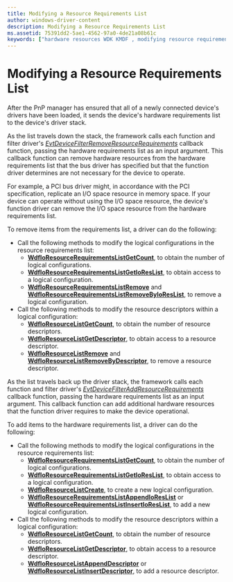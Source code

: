 ```yaml
---
title: Modifying a Resource Requirements List
author: windows-driver-content
description: Modifying a Resource Requirements List
ms.assetid: 75391dd2-5ae1-4562-97a0-4de21a08b61c
keywords: ["hardware resources WDK KMDF , modifying resource requirements lists", "resource requirements lists WDK KMDF , modifying"]
---
```


# Modifying a Resource Requirements List


After the PnP manager has ensured that all of a newly connected device's drivers have been loaded, it sends the device's hardware requirements list to the device's driver stack.

As the list travels down the stack, the framework calls each function and filter driver's [*EvtDeviceFilterRemoveResourceRequirements*](https://msdn.microsoft.com/library/windows/hardware/ff540872) callback function, passing the hardware requirements list as an input argument. This callback function can remove hardware resources from the hardware requirements list that the bus driver has specified but that the function driver determines are not necessary for the device to operate.

For example, a PCI bus driver might, in accordance with the PCI specification, replicate an I/O space resource in memory space. If your device can operate without using the I/O space resource, the device's function driver can remove the I/O space resource from the hardware requirements list.

To remove items from the requirements list, a driver can do the following:

-   Call the following methods to modify the logical configurations in the resource requirements list:
    -   [**WdfIoResourceRequirementsListGetCount**](https://msdn.microsoft.com/library/windows/hardware/ff548545), to obtain the number of logical configurations.
    -   [**WdfIoResourceRequirementsListGetIoResList**](https://msdn.microsoft.com/library/windows/hardware/ff548553), to obtain access to a logical configuration.
    -   [**WdfIoResourceRequirementsListRemove**](https://msdn.microsoft.com/library/windows/hardware/ff548570) and [**WdfIoResourceRequirementsListRemoveByIoResList**](https://msdn.microsoft.com/library/windows/hardware/ff548575), to remove a logical configuration.
-   Call the following methods to modify the resource descriptors within a logical configuration:
    -   [**WdfIoResourceListGetCount**](https://msdn.microsoft.com/library/windows/hardware/ff548506), to obtain the number of resource descriptors.
    -   [**WdfIoResourceListGetDescriptor**](https://msdn.microsoft.com/library/windows/hardware/ff548510), to obtain access to a resource descriptor.
    -   [**WdfIoResourceListRemove**](https://msdn.microsoft.com/library/windows/hardware/ff548523) and [**WdfIoResourceListRemoveByDescriptor**](https://msdn.microsoft.com/library/windows/hardware/ff548528), to remove a resource descriptor.

As the list travels back up the driver stack, the framework calls each function and filter driver's [*EvtDeviceFilterAddResourceRequirements*](https://msdn.microsoft.com/library/windows/hardware/ff540870) callback function, passing the hardware requirements list as an input argument. This callback function can add additional hardware resources that the function driver requires to make the device operational.

To add items to the hardware requirements list, a driver can do the following:

-   Call the following methods to modify the logical configurations in the resource requirements list:
    -   [**WdfIoResourceRequirementsListGetCount**](https://msdn.microsoft.com/library/windows/hardware/ff548545), to obtain the number of logical configurations.
    -   [**WdfIoResourceRequirementsListGetIoResList**](https://msdn.microsoft.com/library/windows/hardware/ff548553), to obtain access to a logical configuration.
    -   [**WdfIoResourceListCreate**](https://msdn.microsoft.com/library/windows/hardware/ff548502), to create a new logical configuration.
    -   [**WdfIoResourceRequirementsListAppendIoResList**](https://msdn.microsoft.com/library/windows/hardware/ff548537) or [**WdfIoResourceRequirementsListInsertIoResList**](https://msdn.microsoft.com/library/windows/hardware/ff548560), to add a new logical configuration.
-   Call the following methods to modify the resource descriptors within a logical configuration:
    -   [**WdfIoResourceListGetCount**](https://msdn.microsoft.com/library/windows/hardware/ff548506), to obtain the number of resource descriptors.
    -   [**WdfIoResourceListGetDescriptor**](https://msdn.microsoft.com/library/windows/hardware/ff548510), to obtain access to a resource descriptor.
    -   [**WdfIoResourceListAppendDescriptor**](https://msdn.microsoft.com/library/windows/hardware/ff548498) or [**WdfIoResourceListInsertDescriptor**](https://msdn.microsoft.com/library/windows/hardware/ff548513), to add a resource descriptor.

 

 






